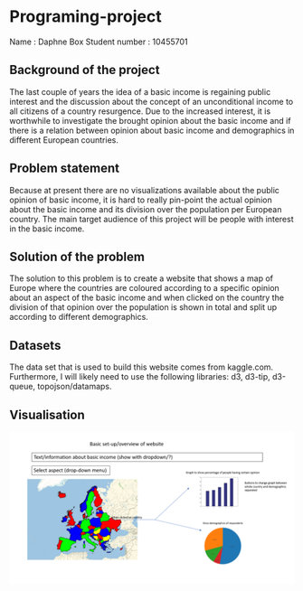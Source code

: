 # Programing-project
Name						: Daphne Box
Student number	: 10455701

## Background of the project
The last couple of years the idea of a basic income is regaining public interest and the discussion about the concept of an unconditional income to all citizens of a country resurgence.
Due to the increased interest, it is worthwhile to investigate the brought opinion about the basic income and if there is a relation between opinion about basic income and demographics in different European countries.

## Problem statement
Because at present there are no visualizations available about the public opinion of basic income, it is hard to really pin-point the actual opinion about the basic income and its division over the population per European country. The main target audience of this project will be people with interest in the basic income. 

## Solution of the problem
The solution to this problem is to create a website that shows a map of Europe where the countries are coloured according to a specific opinion about an aspect of the basic income and when clicked on the country the division of that opinion over the population is shown in total and split up according to different demographics.

## Datasets
The data set that is used to build this website comes from kaggle.com.
Furthermore, I will likely need to use the following libraries: d3, d3-tip, d3-queue, topojson/datamaps.  

## Visualisation
![](doc/basic_idea_webpage.png)


